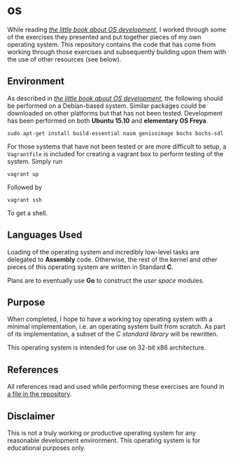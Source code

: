 # os

While reading 
[*the little book about OS development*](https://littleosbook.github.io/), I 
worked through some of the exercises they presented and put together pieces 
of my own operating system. This repository contains the code that has come 
from working through those exercises and subsequently building upon them 
with the use of other resources (see below).

## Environment

As described in 
[*the little book about OS development*](https://littleosbook.github.io/), 
the following should be performed on a Debian-based system. Similar packages 
could be downloaded on other platforms but that has not been tested. Development has been performed on both **Ubuntu 15.10** and **elementary OS Freya**.

    sudo apt-get install build-essential nasm genisoimage bochs bochs-sdl

For those systems that have not been tested or are more difficult to setup, a 
`Vagrantfile` is included for creating a vagrant box to perform testing of the 
system. Simply run

    vagrant up

Followed by

    vagrant ssh

To get a shell.

## Languages Used

Loading of the operating system and incredibly low-level tasks are 
delegated to **Assembly** code. Otherwise, the rest of the kernel and other 
pieces of this operating system are written in Standard **C**.

Plans are to eventually use **Go** to construct the *user space* modules.

## Purpose

When completed, I hope to have a working toy operating system with a 
minimal implementation, i.e. an operating system built from scratch. As part 
of its implementation, a subset of the *C standard library* will be rewritten.

This operating system is intended for use on 32-bit x86 architecture.

## References

All references read and used while performing these exercises are found in 
[a file in the repository](refs.txt).

## Disclaimer

This is not a truly working or productive operating system for any reasonable 
development environment. This operating system is for educational purposes only.
